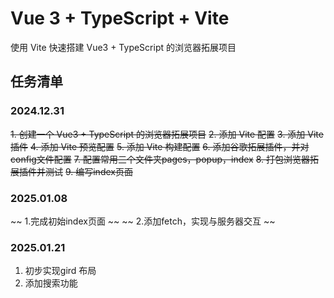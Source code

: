 # Vue 3 + TypeScript + Vite 

使用 Vite 快速搭建 Vue3 + TypeScript 的浏览器拓展项目

## 任务清单

### 2024.12.31

~~1. 创建一个 Vue3 + TypeScript 的浏览器拓展项目~~
~~2. 添加 Vite 配置~~
~~3. 添加 Vite 插件~~
~~4. 添加 Vite 预览配置~~
~~5. 添加 Vite 构建配置~~
~~6. 添加谷歌拓展插件，并对config文件配置~~
~~7. 配置常用三个文件夹pages，popup，index~~
~~8. 打包浏览器拓展插件并测试~~
~~9. 编写index页面~~

### 2025.01.08

~~ 1.完成初始index页面 ~~
~~ 2.添加fetch，实现与服务器交互 ~~

### 2025.01.21

 1. 初步实现gird 布局
 2. 添加搜索功能